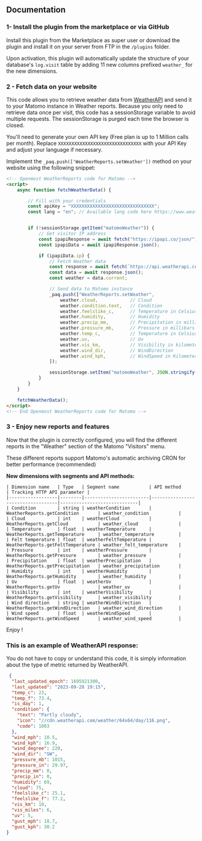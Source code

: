## Documentation

### 1- Install the plugin from the marketplace or via GitHub

Install this plugin from the Marketplace as super user or download the plugin and install it on your server from FTP in
the `/plugins` folder.

Upon activation, this plugin will automatically update the structure of your database's `log.visit` table by adding 11
new columns prefixed `weather_` for the new dimensions.

### 2 - Fetch data on your website

This code allows you to retrieve weather data from [WeatherAPI](https://www.weatherapi.com) and send it to your Matomo
instance in Weather reports. Because you only need to retrieve data once per visit, this code has a sessionStorage
variable to avoid multiple requests. The sessionStorage is purged each time the browser is closed.

You'll need to generate your own API key (Free plan is up to 1 Million calls per month).
Replace `XXXXXXXXXXXXXXXXXXXXXXXXXXXXXXX` with your API Key and adjust your language if necessary.

Implement the `_paq.push(['WeatherReports.setWeather'])` method on your website using the following snippet:

```html
<!-- Openmost WeatherReports code for Matomo -->
<script>
    async function fetchWeatherData() {

        // Fill with your credentials
        const apiKey = "XXXXXXXXXXXXXXXXXXXXXXXXXXXXXXX";
        const lang = "en"; // Available lang code here https://www.weatherapi.com/docs/


        if (!sessionStorage.getItem("matomoWeather")) {
            // Get visitor IP address
            const ipapiResponse = await fetch("https://ipapi.co/json/");
            const ipapiData = await ipapiResponse.json();

            if (ipapiData.ip) {
                // Fetch Weather data
                const response = await fetch(`https://api.weatherapi.com/v1/current.json?key=${apiKey}&q=${ipapiData.ip}&aqi=no&lang=${lang}`)
                const data = await response.json();
                const weather = data.current;

                // Send data to Matomo instance
                _paq.push(["WeatherReports.setWeather",
                    weather.cloud,            // Cloud
                    weather.condition.text,   // Condition
                    weather.feelslike_c,      // Temperature in Celsius (for Fahrenheit, use: weather.feelslike_f)
                    weather.humidity,         // Humidity
                    weather.precip_mm,        // Precipitation in millimeters (for inches, use: weather.precip_in)
                    weather.pressure_mb,      // Pressure in millibars (for inches, use: weather.pressure_in)
                    weather.temp_c,           // Temperature in Celsius (for Fahrenheit, use: weather.temp_f)
                    weather.uv,               // Uv
                    weather.vis_km,           // Visibility in kilometers (for miles, use: weather.vis_miles)
                    weather.wind_dir,         // WindDirection
                    weather.wind_kph,         // WindSpeed in Kilometers/h (for miles/h, use: weather.wind_mph)
                ]);

                sessionStorage.setItem("matomoWeather", JSON.stringify(weather));
            }
        }
    }

    fetchWeatherData();
</script>
<!-- End Openmost WeatherReports code for Matomo -->
```

### 3 - Enjoy new reports and features

Now that the plugin is correctly configured, you will find the different reports in the "Weather" section of the
Matomo "Visitors" menu.

These different reports support Matomo's automatic archiving CRON for better performance (recommended)

**New dimensions with segments and API methods:**

```
| Dimension name   | Type   | Segment name           | API method                        | Tracking HTTP API parameter |
|------------------|--------|------------------------|-----------------------------------|-----------------------------|
| Condition        | string | weatherCondition       | WeatherReports.getCondition       | weather_condition           |
| Cloud            | int    | weatherCloud           | WeatherReports.getCloud           | weather_cloud               |
| Temperature      | float  | weatherTemperature     | WeatherReports.getTemperature     | weather_temperature         |
| Felt temperature | float  | weatherFeltTemperature | WeatherReports.getFeltTemperature | weather_felt_temperature    |
| Pressure         | int    | weatherPressure        | WeatherReports.getPressure        | weather_pressure            |
| Precipitation    | float  | weatherPrecipitation   | WeatherReports.getPrecipitation   | weather_precipitation       |
| Humidity         | int    | weatherHumidity        | WeatherReports.getHumidity        | weather_humidity            |
| Uv               | float  | weatherUv              | WeatherReports.getUv              | weather_uv                  |
| Visibility       | int    | weatherVisibility      | WeatherReports.getVisibility      | weather_visibility          |
| Wind direction   | string | weatherWindDirection   | WeatherReports.getWindDirection   | weather_wind_direction      |
| Wind speed       | float  | weatherWindSpeed       | WeatherReports.getWindSpeed       | weather_wind_speed          |
```

Enjoy !

### This is an example of WeatherAPI response:

You do not have to copy or understand this code, it is simply information about the type of metric returned by
WeatherAPI.

```json
 {
  "last_updated_epoch": 1695921300,
  "last_updated": "2023-09-28 19:15",
  "temp_c": 23,
  "temp_f": 73.4,
  "is_day": 1,
  "condition": {
    "text": "Partly cloudy",
    "icon": "//cdn.weatherapi.com/weather/64x64/day/116.png",
    "code": 1003
  },
  "wind_mph": 10.5,
  "wind_kph": 16.9,
  "wind_degree": 220,
  "wind_dir": "SW",
  "pressure_mb": 1015,
  "pressure_in": 29.97,
  "precip_mm": 0,
  "precip_in": 0,
  "humidity": 69,
  "cloud": 75,
  "feelslike_c": 25.1,
  "feelslike_f": 77.2,
  "vis_km": 10,
  "vis_miles": 6,
  "uv": 5,
  "gust_mph": 18.7,
  "gust_kph": 30.2
}
```